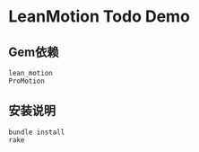 # LeanMotion Todo Demo

## Gem依赖
```
lean_motion  
ProMotion
```

## 安装说明
```
bundle install
rake
```
